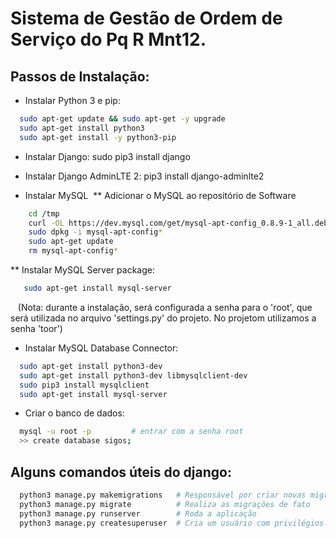 # Sistema de Gestão de Ordem de Serviço do Pq R Mnt12.

## Passos de Instalação:

* Instalar Python 3 e pip:
```bash
  sudo apt-get update && sudo apt-get -y upgrade
  sudo apt-get install python3
  sudo apt-get install -y python3-pip
 ```
* Instalar Django:
  sudo pip3 install django

* Instalar Django AdminLTE 2:
  pip3 install django-adminlte2
  
* Instalar MySQL
  ** Adicionar o MySQL ao repositório de Software
```bash
    cd /tmp
    curl -OL https://dev.mysql.com/get/mysql-apt-config_0.8.9-1_all.deb
    sudo dpkg -i mysql-apt-config*
    sudo apt-get update
    rm mysql-apt-config*
 ```
    
  ** Instalar MySQL Server package:
 ```bash
    sudo apt-get install mysql-server
 ```
    (Nota: durante a instalação, será configurada a senha para o 'root', que será utilizada no arquivo 'settings.py' do projeto. No projetom utilizamos a senha 'toor')
    
* Instalar MySQL Database Connector:
```bash
  sudo apt-get install python3-dev
  sudo apt-get install python3-dev libmysqlclient-dev
  sudo pip3 install mysqlclient
  sudo apt-get install mysql-server
```

* Criar o banco de dados:
```bash
  mysql -u root -p         # entrar com a senha root
  >> create database sigos;
  ```
  
## Alguns comandos úteis do django:
```bash
  python3 manage.py makemigrations   # Responsável por criar novas migrações de acordo com mudanças observadas nos modelos
  python3 manage.py migrate          # Realiza as migrações de fato
  python3 manage.py runserver        # Roda a aplicação
  python3 manage.py createsuperuser  # Cria um usuário com privilégios de administrador
  ```



